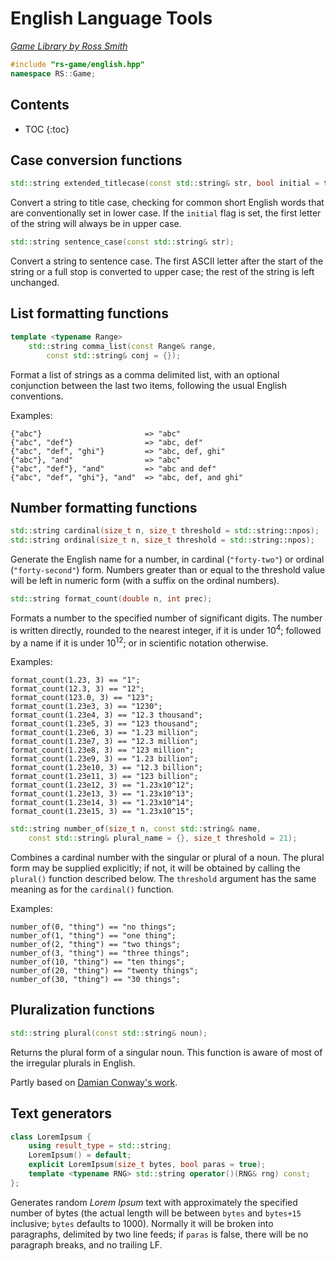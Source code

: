 # English Language Tools

_[Game Library by Ross Smith](index.html)_

```c++
#include "rs-game/english.hpp"
namespace RS::Game;
```

## Contents

* TOC
{:toc}

## Case conversion functions

```c++
std::string extended_titlecase(const std::string& str, bool initial = true);
```

Convert a string to title case, checking for common short English words that
are conventionally set in lower case. If the `initial` flag is set, the first
letter of the string will always be in upper case.

```c++
std::string sentence_case(const std::string& str);
```

Convert a string to sentence case. The first ASCII letter after the start of
the string or a full stop is converted to upper case; the rest of the string
is left unchanged.

## List formatting functions

```c++
template <typename Range>
    std::string comma_list(const Range& range,
        const std::string& conj = {});
```

Format a list of strings as a comma delimited list, with an optional
conjunction between the last two items, following the usual English
conventions.

Examples:

    {"abc"}                       => "abc"
    {"abc", "def"}                => "abc, def"
    {"abc", "def", "ghi"}         => "abc, def, ghi"
    {"abc"}, "and"                => "abc"
    {"abc", "def"}, "and"         => "abc and def"
    {"abc", "def", "ghi"}, "and"  => "abc, def, and ghi"

## Number formatting functions

```c++
std::string cardinal(size_t n, size_t threshold = std::string::npos);
std::string ordinal(size_t n, size_t threshold = std::string::npos);
```

Generate the English name for a number, in cardinal (`"forty-two"`) or ordinal
(`"forty-second"`) form. Numbers greater than or equal to the threshold value
will be left in numeric form (with a suffix on the ordinal numbers).

```c++
std::string format_count(double n, int prec);
```

Formats a number to the specified number of significant digits. The number is
written directly, rounded to the nearest integer, if it is under
10<sup>4</sup>; followed by a name if it is under 10<sup>12</sup>; or in
scientific notation otherwise.

Examples:

    format_count(1.23, 3) == "1";
    format_count(12.3, 3) == "12";
    format_count(123.0, 3) == "123";
    format_count(1.23e3, 3) == "1230";
    format_count(1.23e4, 3) == "12.3 thousand";
    format_count(1.23e5, 3) == "123 thousand";
    format_count(1.23e6, 3) == "1.23 million";
    format_count(1.23e7, 3) == "12.3 million";
    format_count(1.23e8, 3) == "123 million";
    format_count(1.23e9, 3) == "1.23 billion";
    format_count(1.23e10, 3) == "12.3 billion";
    format_count(1.23e11, 3) == "123 billion";
    format_count(1.23e12, 3) == "1.23x10^12";
    format_count(1.23e13, 3) == "1.23x10^13";
    format_count(1.23e14, 3) == "1.23x10^14";
    format_count(1.23e15, 3) == "1.23x10^15";

```c++
std::string number_of(size_t n, const std::string& name,
    const std::string& plural_name = {}, size_t threshold = 21);
```

Combines a cardinal number with the singular or plural of a noun. The plural
form may be supplied explicitly; if not, it will be obtained by calling the
`plural()` function described below. The `threshold` argument has the same
meaning as for the `cardinal()` function.

Examples:

    number_of(0, "thing") == "no things";
    number_of(1, "thing") == "one thing";
    number_of(2, "thing") == "two things";
    number_of(3, "thing") == "three things";
    number_of(10, "thing") == "ten things";
    number_of(20, "thing") == "twenty things";
    number_of(30, "thing") == "30 things";

## Pluralization functions

```c++
std::string plural(const std::string& noun);
```

Returns the plural form of a singular noun. This function is aware of most of
the irregular plurals in English.

Partly based on [Damian Conway's work](http://www.csse.monash.edu.au/~damian/papers/HTML/Plurals.html).

## Text generators

```c++
class LoremIpsum {
    using result_type = std::string;
    LoremIpsum() = default;
    explicit LoremIpsum(size_t bytes, bool paras = true);
    template <typename RNG> std::string operator()(RNG& rng) const;
};
```

Generates random _Lorem Ipsum_ text with approximately the specified number of
bytes (the actual length will be between `bytes` and `bytes+15` inclusive;
`bytes` defaults to 1000). Normally it will be broken into paragraphs,
delimited by two line feeds; if `paras` is false, there will be no paragraph
breaks, and no trailing LF.
